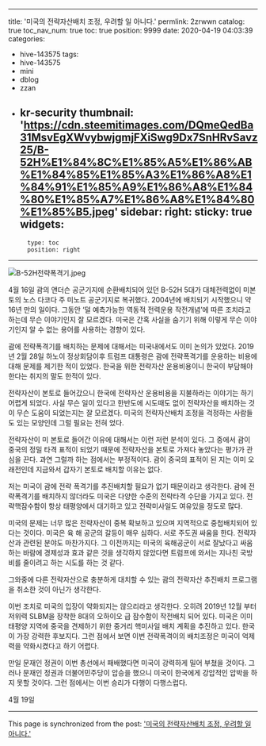 
---
title: '미국의 전략자산배치 조정, 우려할 일 아니다.'
permlink: 2zrwwn
catalog: true
toc_nav_num: true
toc: true
position: 9999
date: 2020-04-19 04:03:39
categories:
- hive-143575
tags:
- hive-143575
- mini
- dblog
- zzan
- kr-security
thumbnail: 'https://cdn.steemitimages.com/DQmeQedBa31MsvEgXWvybwjgmjFXiSwg9Dx7SnHRvSavz25/B-52H%E1%84%8C%E1%85%A5%E1%86%AB%E1%84%85%E1%85%A3%E1%86%A8%E1%84%91%E1%85%A9%E1%86%A8%E1%84%80%E1%85%A7%E1%86%A8%E1%84%80%E1%85%B5.jpeg'
sidebar:
    right:
        sticky: true
widgets:
    -
        type: toc
        position: right
---


![B-52H전략폭격기.jpeg](https://cdn.steemitimages.com/DQmeQedBa31MsvEgXWvybwjgmjFXiSwg9Dx7SnHRvSavz25/B-52H%E1%84%8C%E1%85%A5%E1%86%AB%E1%84%85%E1%85%A3%E1%86%A8%E1%84%91%E1%85%A9%E1%86%A8%E1%84%80%E1%85%A7%E1%86%A8%E1%84%80%E1%85%B5.jpeg)


4월 16일 괌의 앤더슨 공군기지에 순환배치되어 있던 B-52H 5대가 대체전력없이 미본토의 노스 다코다 주 미노트 공군기지로 복귀했다. 2004년에 배치되기 시작했으니 약 16년 만의 일이다. 그동안 ‘덜 예측가능한 역동적 전력운용 작전개념’에 따른 조치라고 하는데 무슨 이야기인지 잘 모르겠다. 미국은 간혹 사실을 숨기기 위해 이렇게 무슨 이야기인지 알 수 없는 용어를 사용하는 경향이 있다.

괌에 전략폭격기를 배치하는 문제에 대해서는 미국내에서도 이미 논의가 있었다. 2019년 2월 28일 하노이 정상회담이후 트럼프 대통령은 괌에 전략폭격기를 운용하는 비용에 대해 문제를 제기한 적이 있었다. 한국을 위한 전략자산 운용비용이니 한국이 부담해야 한다는 취지의 말도 한적이 있다.

전략자산이 본토로 들어갔으니 한국에 전략자산 운용비용을 지불하라는 이야기는 하기 어렵게 되었다. 사실 무슨 일이 있다고 한반도에 시도때도 없이 전략자산을 배치하는 것이 무슨 도움이 되었는지는 잘 모르겠다. 미국의 전략자산배치 조정을 걱정하는 사람들도 있는 모양인데 그럴 필요는 전혀 었다.

전략자산이 미 본토로 들어간 이유에 대해서는 이런 저런 분석이 있다. 그 중에서 괌이 중국의 정밀 타격 표적이 되었기 때문에 전략자산을 본토로 가져다 놓았다는 평가가 관심을 끈다. 과연 그럴까 하는 점에서는 부정적이다. 괌이 중국의 표적이 된 지는 이미 오래전인데 지금와서 갑자기 본토로 배치할 이유는 없다.

저는 미국이 괌에 전략 폭격기를 추진배치할 필요가 없기 때문이라고 생각한다. 괌에 전략폭격기를 배치하지 않더라도 미국은 다양한 수준의 전략타격 수단을 가지고 있다. 전략핵잠수함이 항상 태평양에서 대기하고 있고 전략미사일도 여유있을 정도로 많다.

미국의 문제는 너무 많은 전략자산이 중복 확보하고 있으며 지역적으로 중첩배치되어 있다는 것이다. 미국은 육 해 공군의 갈등이 매우 심하다. 서로 주도권 싸움을 한다. 전략자산과 관련된 분야도 마찬가지다. 그 이전까지는 미국의 육해공군이 서로 잘났다고 싸움하는 바람에 경제성과 효과 같은 것을 생각하지 않았다면 트럼프에 와서는 지나친 국방비를 줄이려고 하는 시도를 하는 것 같다.

그와중에 다른 전략자산으로 충분하게 대치할 수 있는 괌의 전략자산 추진배치 프로그램을 취소한 것이 아닌가 생각한다.

이번 조치로 미국의 입장이 약화되지는 않으리라고 생각한다. 오히려 2019년 12월 부터 저위력 SLBM을 장착한 8대의 오하이오 급 잠수함이 작전배치 되어 있다. 미국은 이미 태평양 지역에 중국을 견제하기 위한 중거리 핵미사일 배치 계획을 추진하고 있다. 한국이 가장 강력한 후보지다. 그런 점에서 보면 이번 전략폭격이의 배치조정은 미국이 억제력을 약화시켰다고 하기 어렵다.

만일 문재인 정권이 이번 총선에서 패배했다면 미국이 강력하게 밀어 부쳤을 것이다. 그러나 문재인 정권과 더불어민주당이 압승을 했으니 미국이 한국에게 강압적인 압박을 하지 못할 것이다. 그런 점에서는 이번 승리가 다행이 다행스럽다.

4월 19일

- - -

This page is synchronized from the post: ['미국의 전략자산배치 조정, 우려할 일 아니다.'](https://steemit.com/@oldstone/2zrwwn)
